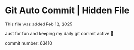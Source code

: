 # Git Auto Commit | Hidden File

This file was added Feb 12, 2025

Just for fun and keeping my daily git commit active 🤪

commit number: 63410
